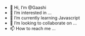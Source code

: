 - 👋 Hi, I’m @Gaashi
- 👀 I’m interested in ...
- 🌱 I’m currently learning Javascript
- 💞️ I’m looking to collaborate on ...
- 📫 How to reach me ...

<!---
GaashiShiro is a ✨ special ✨ repository because its `README.md` (this file) appears on your GitHub profile.
You can click the Preview link to take a look at your changes.
--->
